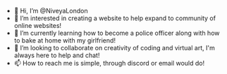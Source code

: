 - 👋 Hi, I’m @NiveyaLondon
- 👀 I’m interested in creating a website to help expand to community of online websites!
- 🌱 I’m currently learning how to become a police officer along with how to bake at home with my girlfriend!
- 💞️ I’m looking to collaborate on creativity of coding and virtual art, I'm always here to help and chat!
- 📫 How to reach me is simple, through discord or email would do! 

<!---
NiveyaLondon/NiveyaLondon is a ✨ special ✨ repository because its `README.md` (this file) appears on your GitHub profile.
You can click the Preview link to take a look at your changes.
--->
